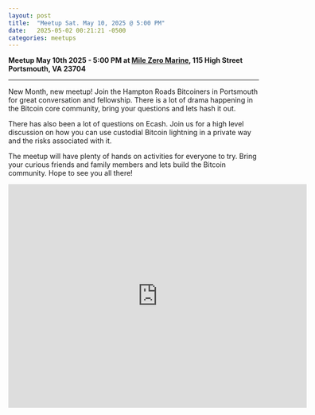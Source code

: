 ```yaml
---
layout: post
title:  "Meetup Sat. May 10, 2025 @ 5:00 PM"
date:   2025-05-02 00:21:21 -0500
categories: meetups
---
```


**Meetup May 10th 2025 - 5:00 PM at [Mile Zero Marine](https://milezeromarine.com/), 115 High Street Portsmouth, VA 23704**

---

New Month, new meetup! Join the Hampton Roads Bitcoiners in Portsmouth for great conversation and fellowship. There is a lot of drama happening in the Bitcoin core community, bring your questions and lets hash it out.

There has also been a lot of questions on Ecash. Join us for a high level discussion on how you can use custodial Bitcoin lightning in a private way and the risks associated with it.

The meetup will have plenty of hands on activities for everyone to try. Bring your curious friends and family members and lets build the Bitcoin community. Hope to see you all there!

<iframe src="https://www.google.com/maps/embed?pb=!1m18!1m12!1m3!1d596.1170077708135!2d-76.29721364168317!3d36.83513346377685!2m3!1f0!2f0!3f0!3m2!1i1024!2i768!4f13.1!3m3!1m2!1s0x89baa320f4ea4287%3A0x60b66698efea7ac0!2sMile%20Zero%20Marine!5e0!3m2!1sen!2sus!4v1711046558382!5m2!1sen!2sus" width="600" height="450" style="border:0;" allowfullscreen="" loading="lazy" referrerpolicy="no-referrer-when-downgrade"></iframe>


